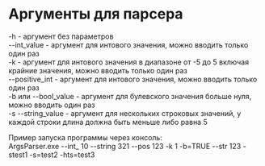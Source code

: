 # Аргументы для парсера
 
-h - аргумент без параметров<br/>
--int_value - аргумент для интового значения, можно вводить только один раз<br/>
-k - аргумент для интового значения в диапазоне от -5 до 5 включая крайние значения, можно вводить только один раз<br/>
--positive_int - аргумент для интового значения, можно вводить только один раз<br/>
-b или --bool_value - аргумент для булевского значения больше нуля, можно вводить один раз<br/>
-s --string_value - аргумент для нескольких строковых значений, у каждой строки длина должна быть меньше либо равна 5<br/>

Пример запуска программы через консоль:<br/>
ArgsParser.exe --int_ 10 --string 321 --pos 123 -k 1 -b=TRUE --str 123 -stest1 -s=test2 -hts=test3<br/>
